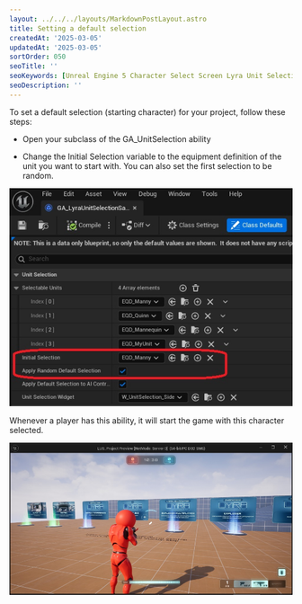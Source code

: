 ```yaml
---
layout: ../../../layouts/MarkdownPostLayout.astro
title: Setting a default selection
createdAt: '2025-03-05'
updatedAt: '2025-03-05'
sortOrder: 050
seoTitle: ''
seoKeywords: [Unreal Engine 5 Character Select Screen Lyra Unit Selection]
seoDescription: ''
---
```


To set a default selection (starting character) for your project, follow these steps:

* Open your subclass of the <span class="object">GA_UnitSelection</span> ability

* Change the <span class="variable">Initial Selection</span> variable to the equipment definition of the unit you want to start with. You can also set the first selection to be random. 

![](../../../assets/lyra-unit-selection/initial-selection-02.jpg)

Whenever a player has this ability, it will start the game with this character selected. 

![](../../../assets/lyra-unit-selection/initial-selection-mannequin.jpg)